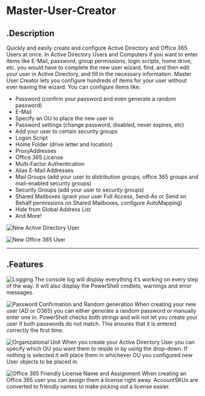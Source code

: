 # Master-User-Creator

## .Description
Quickly and easily create and configure Active Directory and Office 365 Users at once. In Active Directory Users and Computers if you want to enter items like E-Mail, password, group permissions, login scripts, home drive, etc. you would have to complete the new user wizard, find, and then edit your user in Active Directory, and fill in the necessary information. Master User Creator lets you configure hundreds of items for your user without ever leaving the wizard. You can configure items like:
- Password (confirm your password and even generate a random password)
- E-Mail
- Specify an OU to place the new user in
- Password settings (change password, disabled, never expires, etc)
- Add your user to certain security groups
- Logon Script
- Home Folder (drive letter and location)
- ProxyAddresses
- Office 365 License
- Multi-Factor Authentication
- Alias E-Mail Addresses
- Mail Groups (add your user to distribution groups, office 365 groups and mail-enabled security groups)
- Security Groups (add your user to security groups)
- Shared Mailboxes (grant your user Full Access, Send-As or Send on Behalf permissions on Shared Mailboxes, configure AutoMapping)
- Hide from Global Address List
- And More!

![New Active Directory User](http://thelazyadministrator.com/wp-content/uploads/2018/07/Webp.net-gifmaker-2.gif)

![New Office 365 User](http://thelazyadministrator.com/wp-content/uploads/2018/07/Webp.net-gifmaker-3.gif)

___

## .Features

![Logging](http://thelazyadministrator.com/wp-content/uploads/2018/07/ezgif.com-video-to-gif-2.gif)
The console log will display everything it’s working on every step of the way. It will also display the PowerShell cmdlets, warnings and error messages.


![Password Confirmation and Random generation](http://thelazyadministrator.com/wp-content/uploads/2018/07/ezgif.com-video-to-gif-1.gif)
When creating your new user (AD or O365) you can either generate a random password or manually enter one in. PowerShell checks both strings and will not let you create your user if both passwords do not match. This ensures that it is entered correctly the first time.

![Organizational Unit](http://thelazyadministrator.com/wp-content/uploads/2018/07/OU-Place.png)
When you create your Active Directory User you can specify which OU you want them to reside in by using the drop-down. If nothing is selected it will place them in whichever OU you configured new User objects to be placed in.

![Office 365 Friendly License Name and Assignment](http://thelazyadministrator.com/wp-content/uploads/2018/07/O365-License.png)
When creating an Office 365 user you can assign them a license right away. AccountSKUs are converted to friendly names to make picking out a license easier.
